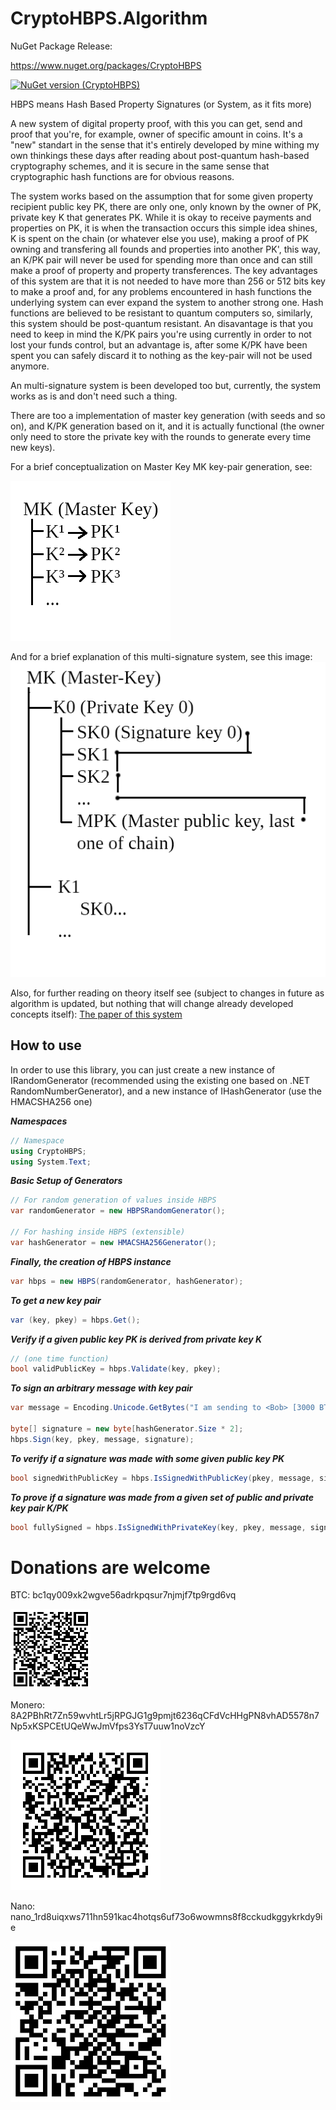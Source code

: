# CryptoHBPS.Algorithm

NuGet Package Release:

https://www.nuget.org/packages/CryptoHBPS

[![NuGet version (CryptoHBPS)](https://img.shields.io/nuget/v/CryptoHBPS.svg?style=flat-square)](https://www.nuget.org/packages/CryptoHBPS)

HBPS means Hash Based Property Signatures (or System, as it fits more)

A new system of digital property proof, with this you can get, send and proof that you're, for example, owner of specific amount in coins. It's a "new" standart in the sense that it's entirely developed by mine withing my own thinkings these days after reading about post-quantum hash-based cryptography schemes, and it is secure in the same sense that cryptographic hash functions are for obvious reasons.

The system works based on the assumption that for some given property recipient public key PK, there are only one, only known by the owner of PK, private key K that generates PK. While it is okay to receive payments and properties on PK, it is when the transaction occurs this simple idea shines, K is spent on the chain (or whatever else you use), making a proof of PK owning and transfering all founds and properties into another PK', this way, an K/PK pair will never be used for spending more than once and can still make a proof of property and property transferences. The key advantages of this system are that it is not needed to have more than 256 or 512 bits key to make a proof and, for any problems encountered in hash functions the underlying system can ever expand the system to another strong one. Hash functions are believed to be resistant to quantum computers so, similarly, this system should be post-quantum resistant.
An disavantage is that you need to keep in mind the K/PK pairs you're using currently in order to not lost your funds control, but an advantage is, after some K/PK have been spent you can safely discard it to nothing as the key-pair will not be used anymore.

An multi-signature system is been developed too but, currently, the system works as is and don't need such a thing.

There are too a implementation of master key generation (with seeds and so on), and K/PK generation based on it, and it is actually functional (the owner only need to store the private key with the rounds to generate every time new keys).

For a brief conceptualization on Master Key MK key-pair generation, see:

![Master Key -> Key -> Public Key generation scheme](./MK-KeyPairGeneration-md.png)

And for a brief explanation of this multi-signature system, see this image:
![Master Private/Master Public Key multi-signature scheme](./FHBMS-md.png)

Also, for further reading on theory itself see (subject to changes in future as algorithm is updated, but nothing that will change already developed concepts itself):
[The paper of this system](./HBPS.pdf)

## How to use

In order to use this library, you can just create a new instance of IRandomGenerator (recommended using the existing one based on .NET RandomNumberGenerator), and a new instance of IHashGenerator (use the HMACSHA256 one)

***Namespaces***
```csharp
// Namespace
using CryptoHBPS;
using System.Text;
```
***Basic Setup of Generators***
```csharp
// For random generation of values inside HBPS
var randomGenerator = new HBPSRandomGenerator();

// For hashing inside HBPS (extensible)
var hashGenerator = new HMACSHA256Generator();
```

***Finally, the creation of HBPS instance***
```csharp
var hbps = new HBPS(randomGenerator, hashGenerator);
```

***To get a new key pair***
```csharp
var (key, pkey) = hbps.Get();
```

***Verify if a given public key PK is derived from private key K***
```csharp
// (one time function)
bool validPublicKey = hbps.Validate(key, pkey);
```

***To sign an arbitrary message with key pair***
```csharp
var message = Encoding.Unicode.GetBytes("I am sending to <Bob> [3000 BTC]");

byte[] signature = new byte[hashGenerator.Size * 2];
hbps.Sign(key, pkey, message, signature);
```

***To verify if a signature was made with some given public key PK***
```csharp
bool signedWithPublicKey = hbps.IsSignedWithPublicKey(pkey, message, signature);
```

***To prove if a signature was made from a given set of public and private key pair K/PK***
```csharp
bool fullySigned = hbps.IsSignedWithPrivateKey(key, pkey, message, signature);
```

# Donations are welcome
BTC: bc1qy009xk2wgve56adrkpqsur7njmjf7tp9rgd6vq

![QR Code BTC](./BTC-QRCode.PNG)

Monero:
8A2PBhRt7Zn59wvhtLr5jRPGJG1g9pmjt6236qCFdVcHHgPN8vhAD5578n7Np5xKSPCEtUQeWwJmVfps3YsT7uuw1noVzcY

![QR Code Monero](./Monero-QRCode.png)

Nano: nano_1rd8uiqxws711hn591kac4hotqs6uf73o6wowmns8f8cckudkggykrkdy9ie

![QR Code Nano](./Nano-QRCode.jpg)